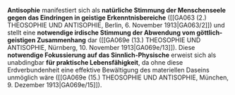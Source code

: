 
**Antisophie** manifestiert sich als **natürliche Stimmung der Menschenseele gegen das Eindringen in geistige Erkenntnisbereiche** ([[GA063 (2.) THEOSOPHIE UND ANTISOPHIE, Berlin, 6. November 1913|GA063/2]]) und stellt eine **notwendige irdische Stimmung der Abwendung vom göttlich-geistigen Zusammenhang** dar ([[GA069e (13.) THEOSOPHIE UND ANTISOPHIE, Nürnberg, 10. November 1913|GA069e/13]]). Diese **notwendige Fokussierung auf das Sinnlich-Physische** erweist sich als unabdingbar **für praktische Lebensfähigkeit**, da ohne diese Erdverbundenheit eine effektive Bewältigung des materiellen Daseins unmöglich wäre ([[GA069e (15.) THEOSOPHIE UND ANTISOPHIE, München, 9. Dezember 1913|GA069e/15]]).
